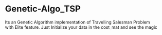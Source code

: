 # Genetic-Algo_TSP
Its an Genetic Algorithm implementation of Travelling Salesman Problem with Elite feature.
Just Initialize your data in the cost_mat and see the magic
